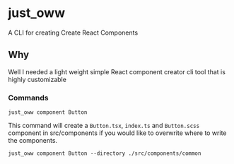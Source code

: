 # just_oww
A CLI for creating Create React Components 

## Why
Well I needed a light weight simple React component creator cli tool that is highly customizable
### Commands

```
just_oww component Button
```

This command will create a ``Button.tsx``, ``index.ts`` and ``Button.scss`` component in src/components if you would like to overwrite where to write the components.

```
just_oww component Button --directory ./src/components/common
```